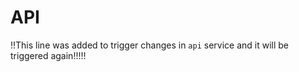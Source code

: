# API

!!This line was added to trigger changes in `api` service and it will be triggered again!!!!!
